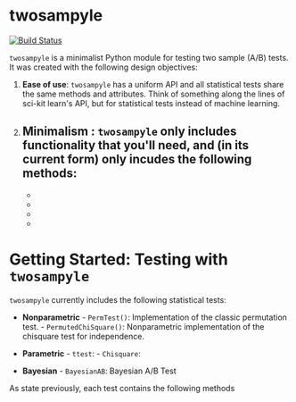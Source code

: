# twosampyle

[![Build Status](https://travis-ci.org/jwilber/twosampyle.svg?branch=master)](https://travis-ci.org/jwilber/twosampyle)

`twosampyle` is a minimalist Python module for testing two sample (A/B) tests. It was created with the following design objectives:

1. **Ease of use**: `twosampyle` has a uniform API and all statistical tests share the same methods and attributes. Think of something along the lines of sci-kit learn's API, but for statistical tests instead of machine learning.

2. **Minimalism** : `twosampyle` only includes functionality that you'll need, and (in its current form) only incudes the following methods:
	- 
	- 
	-
	-
	-


# Getting Started: Testing with `twosampyle`


`twosampyle` currently includes the following statistical tests:

- **Nonparametric**
		- `PermTest()`: Implementation of the classic permutation test.
		- `PermutedChiSquare()`: Nonparametric implementation of the chisquare test for independence.

- **Parametric**
		- `ttest`:
		- `Chisquare`:

- **Bayesian**
		- `BayesianAB`: Bayesian A/B Test


As state previously, each test contains the following methods





